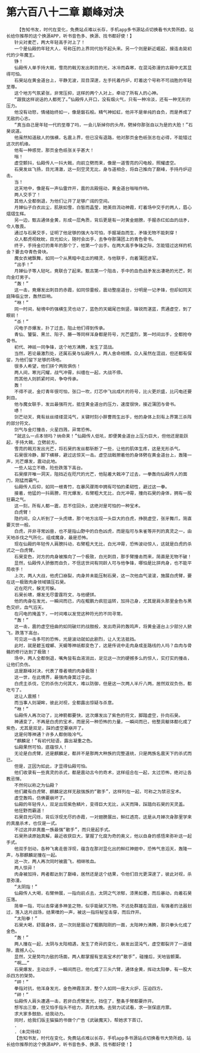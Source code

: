 # 第六百八十二章 巅峰对决
        【告知书友，时代在变化，免费站点难以长存，手机app多书源站点切换看书大势所趋，站长给你推荐的这个换源APP，听书音色多、换源、找书都好使！】
       针尖对麦芒，两大年轻高手对上了！
       一个是仙殿的年轻大人，号称压的上界同代抬不起头来。另一个则是新近崛起，接连击毙初代的少年魔王。
       铮！
       仙殿传人单手持大戟，雪亮的戟刃发出刺目的光，冰冷而森寒，在混沌弥漫的古殿中尤其显得可怕。
       石昊站在黄金道台上，平静无波，双目深邃，左手托着丹炉，盯着这个号称不可战胜的年轻至尊。
       这个地方气氛紧张，非常压抑，这样的两个人对上，牵动了所有人的心神。
       “跟我这样说话的人都死了。”仙殿传人开口，没有烟火气，只有一种冷淡，还有一种无形的压力。
       他没有动怒，情绪始终如一，像是磐石般。精气神如虹，他并不是单纯的自负，而是养成了无敌的心志。
       “真当自己是年轻一代的至尊了吗，一会儿斩掉你的头颅，劈掉你那张自以为是的大脸！”石昊说道。
       他虽然知道敌人的强横，名震上界，但已没有退路，他对那页金色纸张志在必得，不能错过这次的机缘。
       他有一种感觉，那页金色纸张关乎甚大！
       嗡！
       虚空颤抖，仙殿传人一抖大戟，向前立劈而来，像是一道雪亮的闪电般，照耀虚空。
       石昊发丝飞扬，目光清澈，这一刻空灵无比，身与道相合，将自己推向了巅峰，手持丹炉迎击。
       当！
       这天地中，像是有一声仙雷炸开，震的古殿摇动，黄金道台嗡嗡作响。
       两人交手了！
       其他人全都倒退，为他们让开了足够广阔的空间。
       月婵仙子白衣出尘，肌肤如雪，白皙而晶莹，她美目流动神霞，盯着场中交手的两人，眉心熠熠生辉。
       另一边，甄古通体金黄，形成一层角质，背后更是有一对黄金翅膀，手握赤红如血的战矛，令人敬畏。
       通过与石昊交手，证明了他足够的强大与可怕，手握凝血而生，矛锋无物不能刺穿！
       众人都虎视眈眈，目光如火，随时会出手，去争夺那蒲团上的青色骨书。
       终于，手持金灯的青年的那个了，他第一个出手。在两大高手争锋之际，怎能错过这样的机会？要去夺青色骨块。
       魔女衣裙飘舞，如同一个从黑暗中走出的精灵，与他联手，向着蒲团进军。
       “出手！”
       月婵仙子等人轻叱，竟联合了起来。甄古第一个阻击，手中的血色战矛发出凄艳的光芒，刺向金灯男子。
       “轰！”
       这一击，竟爆发出刺目的赤霞，如同惊雷般，震动整座道台，分明是一记矛锋，但却如同天庭降临尘世，轰然巨响。
       “咻！”
       同一时间，秘境中的强横生灵也动了，蓝色的天蝎尾巴倒竖，锋锐而湛蓝，贯通虚空，到了眼前！
       “杀！”
       闪电子亦爆发，扑了过去，阻止他们得到传承。
       青仙、饕餮、黑兰、阳子、藤一等同样浑身都是符号，光芒盛烈，第一时间出手，全都抢夺骨书。
       初代、神祇一同争锋，这个地方沸腾，发生了混战。
       当然，若论最激烈处，还属石昊与仙殿传人，两人舍命相搏。众人虽然在混战，但还都有保留，为他们留下足够的场地。
       很多人希望，他们拼个两败俱伤！
       两人间，寒光闪耀，战气冲霄，纠缠在一起，大战不停。
       而其他人则抓紧时间，争夺传承。
       轰！
       不得不说，金灯青年很可怕，张口一吹，灯芯中飞出成片的符号，比火更炽盛，比闪电还要刺目。
       他与魔女联手，发出最强符光，抵住黄金道台的压力，速度很快，接近蒲团与骨书。
       哧！
       剑芒动天，竟有丝丝缕缕混沌气，关键时刻小胖曹雨生出手，他的身体上刻有上界第三杀阵的部分符文。
       剑气与金灯撞击，火星四溅，异常恐怖。
       “就这么一点本领吗？纳命来！”仙殿传人低吼，即便黄金道台上压力巨大，但他还是能跃起，手持大戟，立劈前方。
       雪亮的戟刃发出光芒，将石昊的发丝都斩断了一些，让他的肌体生疼，这是无形杀气。
       石昊很冷静，脚下横移，避过这惊天一击。虚空战戟擦着他的身体劈在黄金道台上，轰隆一声，光芒爆发，震动此地。
       一些人站立不稳，险些跌落下高台。
       石昊撑开唯一洞天，阻挡近在咫尺的光芒，他贴着大戟冲了过去，一拳轰向仙殿传人的面门，刚猛而霸气。
       仙殿传人后仰，如同一根青竹，在暴风骤雨中拥有可怕的柔韧性，避过这一拳。
       接着，他猛的一抖肩膀，符光爆发，右臂粗大无比，白光冲霄，撞向石昊的身体，拥有一股狂霸之气。
       这一刻，所有人都一震，忍不住回头，这绝对是可怕的一种宝术。
       白虎臂！
       隐约间，众人听到了一头虎啸，那个地方出现一头巨大的白虎，挣脱虚空，张牙舞爪，简直要灭世一般。
       白虎，并非寻常凶兽，也不是指山野中的白色凶虎，而是指可与朱雀等并列的真灵之一，由天地杀伐之气所化，组成魔身，最是恐怖。
       现在仙殿的年轻传人肩膀抖动，右臂粗大无比，白光冲霄，恐怖波动惊人，这就是白虎的杀式之一白虎臂。
       石昊变色，对方的肉身被推向了一个极致，白光刺目，那手臂撞击而来，简直是无物不破！
       显然，仙殿传人骄傲而自负，不信这世间有同龄人可与他争锋，哪怕是比拼肉身，也不能平局收手！
       上次，两人大战，他虎口崩裂，肉身并未能压制石昊，这一次他血气滚滚，施展白虎臂，要在这一极致肉身领域镇压石昊。
       近在咫尺，躲无可躲。
       石昊长啸，爆发无尽雷霆符文，与他硬拼。
       他的肉身在发光，一瞬间而已，内在鲲鹏力疯狂运转，加持己身，尤其是肩头那里金色与黑色交织，血气滔天。
       在闪电的掩盖下，一时间难以发觉这种符光的不同寻常。
       “轰！”
       这一击，震的虚空扭曲的如同破烂的战鼓般，发出奇异的轰鸣声，将黄金道台上少部分人掀飞，跌落下高台。
       可见这一击多可的恐怖，光是波动就如此剧烈，让人无法抵挡。
       此时，就是碧玉螳螂、天蝎等神祇都变色了，这是传说中走肉身成圣路线的人吗？血肉与骨骼的修行达到了极致！
       场中，两人全都倒退，嘴角皆有血液淌出，足见这一次的硬撼多么的惊人，实打实的撞击，让他们负伤。
       这是巅峰对决，代表了尊者境的肉身极限！
       这一世，在此境界，最强肉身莫过于此。
       白虎主杀伐，它的杀伤力何其大，难以防御，但是这一次两人半斤八两，居然双双负伤，都吃亏了。
       这让人震撼！
       而当事人则凝眸，彼此对视，全都露出惊疑与杀意。
       “咻！”
       仙殿传人再次动了，比神箭都要快，这次爆发出了紫色的符文，脚踏虚空，扑向石昊。
       神通变了，不再是白虎的宝术，而是另一种恐怖的力量，一瞬间而已，他整具躯体都化成了紫色，尤其是双足，踩的虚空要崩开了。
       这是何等神通？许多人都倒吸冷气。
       “麒麟足！”有初代轻语，露出凝重之色。
       仙殿果然可怕，底蕴惊人！
       无论是白虎臂，还是麒麟足，都并不是那两大种族的完整道统，只是两族名震天下的杀式而已。
       但是，正因为如此，才显得仙殿可怕。
       他们收录有一些真灵的杀式，都是震动古今的奇术，这样组合在一起，太过恐怖，绝对让各教忌惮。
       不然何以称之为仙殿？
       他们藏有白虎臂、麒麟足这样无敌强族的“散手”，这样列在一起，可称之为禁忌宝术。
       虚空轰鸣，仿佛要崩坏了。
       仙殿的年轻传人，双足出现紫色鳞片，变得巨大无比，从天而降，踩踏向石昊的天灵盖。
       他狂野而霸道！
       石昊目光闪烁，背后浮现无尽的赤霞，一对翅膀展出，鲜红透亮，这是从月婵次身那里学来的真凰杀术，也仅是一式。
       不过这并非真凰一族最强“散手”，而只是起手式。
       石昊熟读原始真解，最近收获巨大，掌握了化腐为奇的奥义，他以自身的感悟来弥补这一起手式。
       他双手划动，各种飞禽走兽浮现，蕴含在那对显化出的鲜红神翅中，恐怖气息滔天，轰隆一声，与那麒麟足撞在一起。
       这一次，两人再次同时被震飞，相继咳血。
       两人惊异！
       肉身被加持，两者都达到了巅峰，居然还是这个结果，令他们目光更深邃了，彼此对视，杀意弥漫。
       “太阴指！”
       仙殿传人大喝，右臂伸展，一指向前点去，太阴之气浓郁，漆黑如墨，而后暴动，向着石昊压落。
       简单一指，可以击穿诸多神圣之物，似乎能破灭万物。不远处群雄在混战，有强者的法器划过，落入这片战场，结果噗的一声，被这一指将秘宝击穿，而后炸开。
       “太阳拳！”
       石昊大喝，舒展身体，这一次则是展动了鲲鹏阳刚的一面，太阳神力沸腾，那只拳头化成了金色。
       “轰！”
       两人撞在一起，太阴与太阳相遇，发生了奇异的变化，崩发出混沌气，虚空都裂开了一道缝隙，震撼人心。
       显然，又是势均力敌的场面，两人都掌握有至高宝术的“散手”，碰撞后，天地皆颤栗。
       “啊……”
       石昊爆发，主动出手，一瞬间而已，他化成了三头六臂，通体金黄，挥动太阳拳，有一股大杀四方的架势。
       “砰！”
       拳指对抗，他浑身发光，金色神霞澎湃，整个人如同一座大火炉，压迫四方。
       “砰！”
       仙殿传人肩头遭遇一击，若非白虎臂发光，挡住了，整条手臂都要炸开。
       想写出三章，但又怕手指头不给力，弄的太晚。去努力试试看，求一张保底月票。
       求大家多鼓励，给我动力。
       同时，给我们版主猫猫的书做个广告《武破魔天》，帮她求下首订。
       .
       .（未完待续）
       【告知书友，时代在变化，免费站点难以长存，手机app多书源站点切换看书大势所趋，站长给你推荐的这个换源APP，听书音色多、换源、找书都好使！】